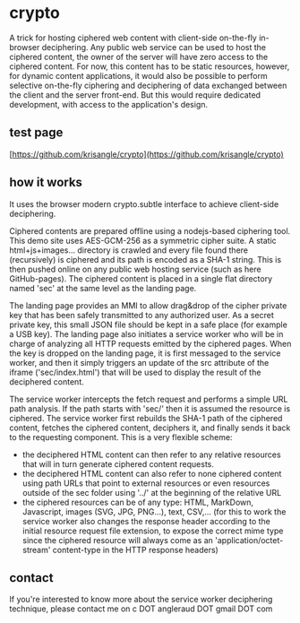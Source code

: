 # crypto

A trick for hosting ciphered web content with client-side on-the-fly in-browser deciphering. Any public web service can be used to host the ciphered content, the owner of the server will have zero access to the ciphered content. For now, this content has to be static resources, however, for dynamic content applications, it would also be possible to perform selective on-the-fly ciphering and deciphering of data exchanged between the client and the server front-end. But this would require dedicated development, with access to the application's design.

## test page
[https://github.com/krisangle/crypto](https://github.com/krisangle/crypto)

## how it works

It uses the browser modern crypto.subtle interface to achieve client-side deciphering.

Ciphered contents are prepared offline using a nodejs-based ciphering tool. This demo site uses AES-GCM-256 as a symmetric cipher suite. A static html+js+images... directory is crawled and every file found there (recursively) is ciphered and its path is encoded as a SHA-1 string. This is then pushed online on any public web hosting service (such as here GitHub-pages). The ciphered content is placed in a single flat directory named 'sec' at the same level as the landing page.

The landing page provides an MMI to allow drag&drop of the cipher private key that has been safely transmitted to any authorized user. As a secret private key, this small JSON file should be kept in a safe place (for example a USB key). The landing page also initiates a service worker who will be in charge of analyzing all HTTP requests emitted by the ciphered pages. When the key is dropped on the landing page, it is first messaged to the service worker, and then it simply triggers an update of the src attribute of the iframe ('sec/index.html') that will be used to display the result of the deciphered content.

The service worker intercepts the fetch request and performs a simple URL path analysis. If the path starts with 'sec/' then it is assumed the resource is ciphered. The service worker first rebuilds the SHA-1 path of the ciphered content, fetches the ciphered content, deciphers it, and finally sends it back to the requesting component. This is a very flexible scheme:
- the deciphered HTML content can then refer to any relative resources that will in turn generate ciphered content requests.
- the deciphered HTML content can also refer to none ciphered content using path URLs that point to external resources or even resources outside of the sec folder using '../' at the beginning of the relative URL
- the ciphered resources can be of any type: HTML, MarkDown, Javascript, images (SVG, JPG, PNG...), text, CSV,... (for this to work the service worker also changes the response header according to the initial resource request file extension, to expose the correct mime type since the ciphered resource will always come as an 'application/octet-stream' content-type in the HTTP response headers)

## contact

If you're interested to know more about the service worker deciphering technique, please contact me on c DOT angleraud DOT gmail DOT com
